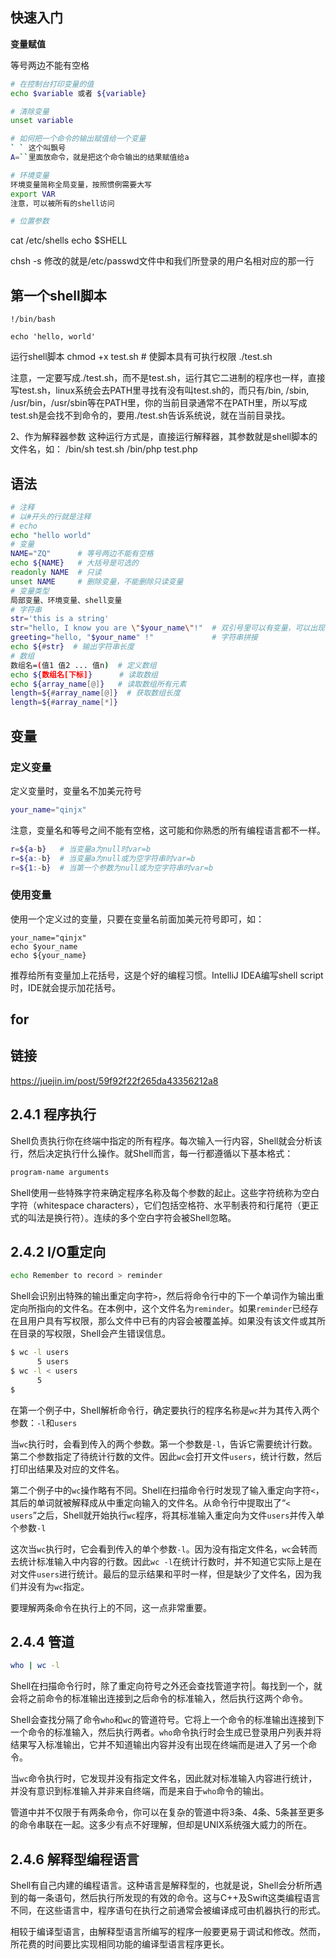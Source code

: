 

## 快速入门

**变量赋值**

等号两边不能有空格

```bash
# 在控制台打印变量的值
echo $variable 或者 ${variable}

# 清除变量
unset variable

# 如何把一个命令的输出赋值给一个变量
` ` 这个叫飘号
A=``里面放命令，就是把这个命令输出的结果赋值给a

# 环境变量
环境变量简称全局变量，按照惯例需要大写
export VAR
注意，可以被所有的shell访问

# 位置参数
```



cat /etc/shells
echo $SHELL

chsh -s 修改的就是/etc/passwd文件中和我们所登录的用户名相对应的那一行

## 第一个shell脚本

```shell
!/bin/bash

echo 'hello, world'
```



运行shell脚本
chmod +x test.sh  # 使脚本具有可执行权限
./test.sh

注意，一定要写成./test.sh，而不是test.sh，运行其它二进制的程序也一样，直接写test.sh，linux系统会去PATH里寻找有没有叫test.sh的，而只有/bin, /sbin, /usr/bin，/usr/sbin等在PATH里，你的当前目录通常不在PATH里，所以写成test.sh是会找不到命令的，要用./test.sh告诉系统说，就在当前目录找。

2、作为解释器参数
这种运行方式是，直接运行解释器，其参数就是shell脚本的文件名，如：
/bin/sh test.sh
/bin/php test.php



## 语法

```bash
# 注释
# 以#开头的行就是注释
# echo
echo "hello world"
# 变量
NAME="ZQ"      # 等号两边不能有空格
echo ${NAME}   # 大括号是可选的
readonly NAME  # 只读
unset NAME     # 删除变量，不能删除只读变量
# 变量类型
局部变量、环境变量、shell变量
# 字符串
str='this is a string'
str="hello, I know you are \"$your_name\"!"  # 双引号里可以有变量，可以出现转义字符
greeting="hello, "$your_name" !"             # 字符串拼接
echo ${#str}  # 输出字符串长度
# 数组
数组名=(值1 值2 ... 值n)  # 定义数组
echo ${数组名[下标]}      # 读取数组
echo ${array_name[@]}   # 读取数组所有元素
length=${#array_name[@]}  # 获取数组长度
length=${#array_name[*]}
```



## 变量

### 定义变量

定义变量时，变量名不加美元符号

```bash
your_name="qinjx"
```

注意，变量名和等号之间不能有空格，这可能和你熟悉的所有编程语言都不一样。

```bash
r=${a-b}   # 当变量a为null时var=b
r=${a:-b}  # 当变量a为null或为空字符串时var=b
r=${1:-b}  # 当第一个参数为null或为空字符串时var=b
```

### 使用变量

使用一个定义过的变量，只要在变量名前面加美元符号即可，如：

```
your_name="qinjx"
echo $your_name
echo ${your_name}
```

推荐给所有变量加上花括号，这是个好的编程习惯。IntelliJ IDEA编写shell script时，IDE就会提示加花括号。

## for



## 链接

https://juejin.im/post/59f92f22f265da43356212a8

## 2.4.1 程序执行

Shell负责执行你在终端中指定的所有程序。每次输入一行内容，Shell就会分析该行，然后决定执行什么操作。就Shell而言，每一行都遵循以下基本格式：

```bash
program-name arguments
```



Shell使用一些特殊字符来确定程序名称及每个参数的起止。这些字符统称为空白字符（whitespace characters），它们包括空格符、水平制表符和行尾符（更正式的叫法是换行符）。连续的多个空白字符会被Shell忽略。



## 2.4.2 I/O重定向

```bash
echo Remember to record > reminder
```

Shell会识别出特殊的输出重定向字符`>`，然后将命令行中的下一个单词作为输出重定向所指向的文件名。在本例中，这个文件名为`reminder`。如果`reminder`已经存在且用户具有写权限，那么文件中已有的内容会被覆盖掉。如果没有该文件或其所在目录的写权限，Shell会产生错误信息。

```bash
$ wc -l users
      5 users
$ wc -l < users
      5
$
```

在第一个例子中，Shell解析命令行，确定要执行的程序名称是`wc`并为其传入两个参数：`-l`和`users`

当`wc`执行时，会看到传入的两个参数。第一个参数是`-l`，告诉它需要统计行数。第二个参数指定了待统计行数的文件。因此`wc`会打开文件`users`，统计行数，然后打印出结果及对应的文件名。

第二个例子中的`wc`操作略有不同。Shell在扫描命令行时发现了输入重定向字符`<`，其后的单词就被解释成从中重定向输入的文件名。从命令行中提取出了“`< users`”之后，Shell就开始执行`wc`程序，将其标准输入重定向为文件`users`并传入单个参数`-l`

这次当`wc`执行时，它会看到传入的单个参数`-l`。因为没有指定文件名，`wc`会转而去统计标准输入中内容的行数。因此`wc -l`在统计行数时，并不知道它实际上是在对文件`users`进行统计。最后的显示结果和平时一样，但是缺少了文件名，因为我们并没有为`wc`指定。

要理解两条命令在执行上的不同，这一点非常重要。

## 2.4.4 管道

```bash
who | wc -l
```

Shell在扫描命令行时，除了重定向符号之外还会查找管道字符|。每找到一个，就会将之前命令的标准输出连接到之后命令的标准输入，然后执行这两个命令。

Shell会查找分隔了命令`who`和`wc`的管道符号。它将上一个命令的标准输出连接到下一个命令的标准输入，然后执行两者。`who`命令执行时会生成已登录用户列表并将结果写入标准输出，它并不知道输出内容并没有出现在终端而是进入了另一个命令。

当`wc`命令执行时，它发现并没有指定文件名，因此就对标准输入内容进行统计，并没有意识到标准输入并非来自终端，而是来自于`who`命令的输出。

管道中并不仅限于有两条命令，你可以在复杂的管道中将3条、4条、5条甚至更多的命令串联在一起。这多少有点不好理解，但却是UNIX系统强大威力的所在。

## 2.4.6 解释型编程语言

Shell有自己内建的编程语言。这种语言是解释型的，也就是说，Shell会分析所遇到的每一条语句，然后执行所发现的有效的命令。这与C++及Swift这类编程语言不同，在这些语言中，程序语句在执行之前通常会被编译成可由机器执行的形式。

相较于编译型语言，由解释型语言所编写的程序一般要更易于调试和修改。然而，所花费的时间要比实现相同功能的编译型语言程序更长。


